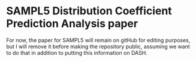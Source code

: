 # SAMPL5 Distribution Coefficient Prediction Analysis paper

For now, the paper for SAMPL5 will remain on gitHub for editing purposes, 
but I will remove it before making the repository public, assuming we want
to do that in addition to putting this information on DASH. 


